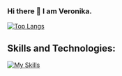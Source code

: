 ### Hi there 👋 I am Veronika.



<!--
**nika-sergeeva/nika-sergeeva** is a ✨ _special_ ✨ repository because its `README.md` (this file) appears on your GitHub profile.

Here are some ideas to get you started:

- 🔭 I’m currently working on ...
- 🌱 I’m currently learning ...
- ⚡ Fun fact: ...
-->
[![Top Langs](https://github-readme-stats.vercel.app/api/top-langs/?username=nika-sergeeva&theme=dark&layout=compact&count_private=true)](https://github.com/nika-sergeeva/github-readme-stats)

## Skills and Technologies:

<p>
  
  [![My Skills](https://skills.thijs.gg/icons?i=js,html,css,react,tailwind,redux,git)](https://skills.thijs.gg)

</p>
